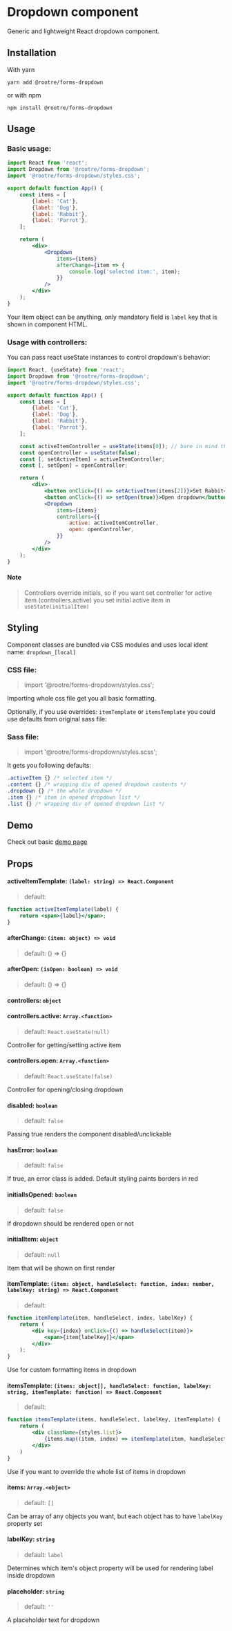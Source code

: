 # Dropdown component

Generic and lightweight React dropdown component.


## Installation

With yarn
```
yarn add @rootre/forms-dropdown
```

or with npm

```
npm install @rootre/forms-dropdown
```

## Usage

### Basic usage:

```jsx harmony
import React from 'react';
import Dropdown from '@rootre/forms-dropdown';
import '@rootre/forms-dropdown/styles.css';

export default function App() {
    const items = [
        {label: 'Cat'},
        {label: 'Dog'},
        {label: 'Rabbit'},
        {label: 'Parrot'},
    ];

    return (
        <div>
            <Dropdown 
                items={items}
                afterChange={item => {
                    console.log('selected item:', item);
                }}
            />
        </div>
    );
}
```

Your item object can be anything, only mandatory field 
is `label` key that is shown in component HTML.

### Usage with controllers:

You can pass react useState instances to control dropdown's behavior:

```jsx harmony
import React, {useState} from 'react';
import Dropdown from '@rootre/forms-dropdown';
import '@rootre/forms-dropdown/styles.css';

export default function App() {
    const items = [
        {label: 'Cat'},
        {label: 'Dog'},
        {label: 'Rabbit'},
        {label: 'Parrot'},
    ];

    const activeItemController = useState(items[0]); // bare in mind that controllers override initials
    const openController = useState(false);
    const [, setActiveItem] = activeItemController;
    const [, setOpen] = openController;

    return (
        <div>
            <button onClick={() => setActiveItem(items[2])}>Set Rabbit</button>
            <button onClick={() => setOpen(true)}>Open dropdown</button>
            <Dropdown
                items={items}
                controllers={{
                    active: activeItemController,
                    open: openController,
                }}
            />
        </div>
    );
}
```

#### Note

> Controllers override initials, so if you want set controller 
for active item (controllers.active) you set initial active item 
in `useState(initialItem)`

## Styling

Component classes are bundled via CSS modules and uses local ident name: `dropdown_[local]`

### CSS file:

> import '@rootre/forms-dropdown/styles.css';

Importing whole css file get you all basic formatting.

Optionally, if you use overrides: `itemTemplate` or `itemsTemplate` you could use 
defaults from original sass file:

### Sass file:

> import '@rootre/forms-dropdown/styles.scss';

It gets you following defaults:

```css
.activeItem {} /* selected item */
.content {} /* wrapping div of opened dropdown contents */
.dropdown {} /* the whole dropdown */
.item {} /* item in opened dropdown list */
.list {} /* wrapping div of opened dropdown list */
```

## Demo

Check out basic [demo page](https://rootre.github.io/forms-dropdown/)

## Props

#### activeItemTemplate: `(label: string) => React.Component`

> default:

```jsx harmony
function activeItemTemplate(label) {
    return <span>{label}</span>;
}
```

#### afterChange: `(item: object) => void`

> default: () => {}

#### afterOpen: `(isOpen: boolean) => void`

> default: () => {}

#### controllers: `object`
#### controllers.active: `Array.<function>`

> default: `React.useState(null)`

Controller for getting/setting active item

#### controllers.open: `Array.<function>`

> default: `React.useState(false)`

Controller for opening/closing dropdown

#### disabled: `boolean`

> default: `false`

Passing true renders the component disabled/unclickable

#### hasError: `boolean`

> default: `false`

If true, an error class is added. Default styling paints borders in red 

#### initialIsOpened: `boolean`

> default: `false`

If dropdown should be rendered open or not

#### initialItem: `object`

> default: `null`

Item that will be shown on first render

#### itemTemplate: `(item: object, handleSelect: function, index: number, labelKey: string) => React.Component`

> default:
```jsx harmony
function itemTemplate(item, handleSelect, index, labelKey) {
    return (
        <div key={index} onClick={() => handleSelect(item)}>
            <span>{item[labelKey]}</span>
        </div>
    );
}
```

Use for custom formatting items in dropdown

#### itemsTemplate: `(items: object[], handleSelect: function, labelKey: string, itemTemplate: function) => React.Component`

> default:
```jsx harmony
function itemsTemplate(items, handleSelect, labelKey, itemTemplate) {
    return (
        <div className={styles.list}>
            {items.map((item, index) => itemTemplate(item, handleSelect, index, labelKey))}
        </div>
    )
}
```

Use if you want to override the whole list of items in dropdown

#### items: `Array.<object>`

> default: `[]`

Can be array of any objects you want, but each object has to have `labelKey` property set

#### labelKey: `string`

> default: `label`

Determines which item's object property will be used for rendering label inside dropdown 

#### placeholder: `string`

> default: `''`

A placeholder text for dropdown